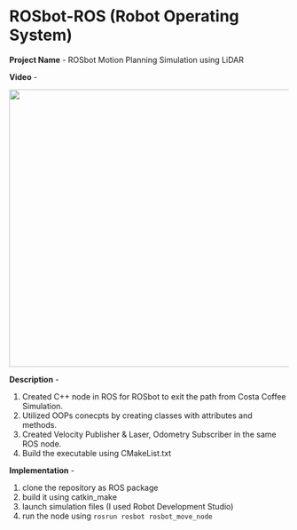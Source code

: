 # ROSbot-ROS (Robot Operating System)

**Project Name** - ROSbot Motion Planning Simulation using LiDAR 

**Video** -
[<p align="center"><img src="https://user-images.githubusercontent.com/25856691/104539815-47ca1180-55ec-11eb-97c2-b54899e08a53.png" width="800" height="500"></p>](https://user-images.githubusercontent.com/25856691/104539882-6d571b00-55ec-11eb-9ffc-1d16037b04e3.mov)

**Description** -
1. Created C++ node in ROS for ROSbot to exit the path from Costa Coffee Simulation.
2. Utilized OOPs conecpts by creating classes with attributes and methods.
3. Created Velocity Publisher & Laser, Odometry Subscriber in the same ROS node.
4. Build the executable using CMakeList.txt

**Implementation** -
1. clone the repository as ROS package
2. build it using catkin_make
3. launch simulation files (I used Robot Development Studio)
3. run the node using `rosrun rosbot rosbot_move_node`
